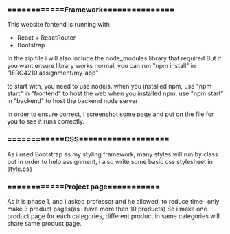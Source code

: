 ### ============Framework===============
This website fontend is running with 
- React + ReactRouter
- Bootstrap

In the zip file i will also include the node_modules library that required
But if you want ensure library works normal, you can run "npm install" in "IERG4210 assignment/my-app"

to start with, you need to use nodejs.
when you installed npm, use "npm start" in "frontend" to host the web
when you installed npm, use "npm start" in "backend" to host the backend node server

In order to ensure correct, i screenshot some page and put on the file for you to see it runs correctly.

### ============CSS===================
As i used Bootstrap as my styling framework, many styles will run by class
but in order to help assignment, i also write some basic css stylesheet in style.css

### ============Project page===========
As it is phase 1, and i asked professor and he allowed, to reduce time i only make 3 product pages(as i have more then 10 products)
So i make one product page for each categories, different product in same categories will share same product page.

